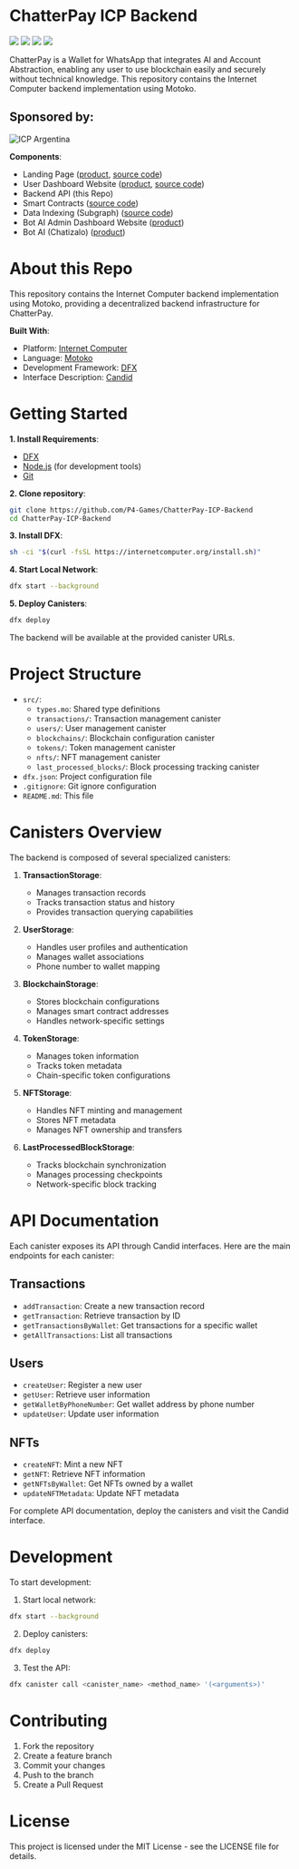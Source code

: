 # ChatterPay ICP Backend

![](https://img.shields.io/badge/Motoko-informational?style=flat&logo=dfinity&logoColor=white&color=6aa6f8)
![](https://img.shields.io/badge/Internet_Computer-informational?style=flat&logo=dfinity&logoColor=white&color=6aa6f8)
![](https://img.shields.io/badge/DFX-informational?style=flat&logo=dfinity&logoColor=white&color=6aa6f8)
![](https://img.shields.io/badge/Candid-informational?style=flat&logo=dfinity&logoColor=white&color=6aa6f8)

ChatterPay is a Wallet for WhatsApp that integrates AI and Account Abstraction, enabling any user to use blockchain easily and securely without technical knowledge. This repository contains the Internet Computer backend implementation using Motoko.

## Sponsored by:
![ICP Argentina](https://github.com/user-attachments/assets/65fe11f9-da59-4b4e-8f2e-4b50555a412a)

**Components**:

- Landing Page ([product](https://chatterpay.net), [source code](https://github.com/P4-Games/ChatterPay))
- User Dashboard Website ([product](https://chatterpay.net/dashboard), [source code](https://github.com/P4-Games/ChatterPay))
- Backend API (this Repo)
- Smart Contracts ([source code](https://github.com/P4-Games/ChatterPay-SmartContracts))
- Data Indexing (Subgraph) ([source code](https://github.com/P4-Games/ChatterPay-Subgraph))
- Bot AI Admin Dashboard Website ([product](https://app.chatizalo.com/))
- Bot AI (Chatizalo) ([product](https://chatizalo.com/))

# About this Repo

This repository contains the Internet Computer backend implementation using Motoko, providing a decentralized backend infrastructure for ChatterPay.

**Built With**:

- Platform: [Internet Computer](https://internetcomputer.org/)
- Language: [Motoko](https://internetcomputer.org/docs/current/motoko/main/motoko)
- Development Framework: [DFX](https://internetcomputer.org/docs/current/developer-docs/build/install-upgrade-remove)
- Interface Description: [Candid](https://internetcomputer.org/docs/current/developer-docs/build/candid/candid-intro)

# Getting Started

**1. Install Requirements**:

- [DFX](https://internetcomputer.org/docs/current/developer-docs/build/install-upgrade-remove)
- [Node.js](https://nodejs.org/) (for development tools)
- [Git](https://git-scm.com/)

**2. Clone repository**:

```bash
git clone https://github.com/P4-Games/ChatterPay-ICP-Backend
cd ChatterPay-ICP-Backend
```

**3. Install DFX**:

```bash
sh -ci "$(curl -fsSL https://internetcomputer.org/install.sh)"
```

**4. Start Local Network**:

```bash
dfx start --background
```

**5. Deploy Canisters**:

```bash
dfx deploy
```

The backend will be available at the provided canister URLs.

# Project Structure

- `src/`:
  - `types.mo`: Shared type definitions
  - `transactions/`: Transaction management canister
  - `users/`: User management canister
  - `blockchains/`: Blockchain configuration canister
  - `tokens/`: Token management canister
  - `nfts/`: NFT management canister
  - `last_processed_blocks/`: Block processing tracking canister
- `dfx.json`: Project configuration file
- `.gitignore`: Git ignore configuration
- `README.md`: This file

# Canisters Overview

The backend is composed of several specialized canisters:

1. **TransactionStorage**:
   - Manages transaction records
   - Tracks transaction status and history
   - Provides transaction querying capabilities

2. **UserStorage**:
   - Handles user profiles and authentication
   - Manages wallet associations
   - Phone number to wallet mapping

3. **BlockchainStorage**:
   - Stores blockchain configurations
   - Manages smart contract addresses
   - Handles network-specific settings

4. **TokenStorage**:
   - Manages token information
   - Tracks token metadata
   - Chain-specific token configurations

5. **NFTStorage**:
   - Handles NFT minting and management
   - Stores NFT metadata
   - Manages NFT ownership and transfers

6. **LastProcessedBlockStorage**:
   - Tracks blockchain synchronization
   - Manages processing checkpoints
   - Network-specific block tracking

# API Documentation

Each canister exposes its API through Candid interfaces. Here are the main endpoints for each canister:

## Transactions
- `addTransaction`: Create a new transaction record
- `getTransaction`: Retrieve transaction by ID
- `getTransactionsByWallet`: Get transactions for a specific wallet
- `getAllTransactions`: List all transactions

## Users
- `createUser`: Register a new user
- `getUser`: Retrieve user information
- `getWalletByPhoneNumber`: Get wallet address by phone number
- `updateUser`: Update user information

## NFTs
- `createNFT`: Mint a new NFT
- `getNFT`: Retrieve NFT information
- `getNFTsByWallet`: Get NFTs owned by a wallet
- `updateNFTMetadata`: Update NFT metadata

For complete API documentation, deploy the canisters and visit the Candid interface.

# Development

To start development:

1. Start local network:
```bash
dfx start --background
```

2. Deploy canisters:
```bash
dfx deploy
```

3. Test the API:
```bash
dfx canister call <canister_name> <method_name> '(<arguments>)'
```

# Contributing

1. Fork the repository
2. Create a feature branch
3. Commit your changes
4. Push to the branch
5. Create a Pull Request

# License

This project is licensed under the MIT License - see the LICENSE file for details.